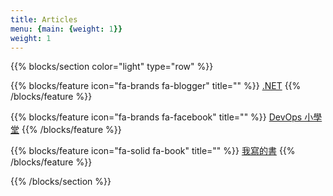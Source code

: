 ```yaml
---
title: Articles
menu: {main: {weight: 1}}
weight: 1
---
```


{{% blocks/section color="light" type="row" %}}

{{% blocks/feature icon="fa-brands fa-blogger" title="" %}}
[.NET](https://www.huanlintalk.com/)
{{% /blocks/feature %}}

{{% blocks/feature icon="fa-brands fa-facebook" title="" %}}
[DevOps 小學堂](https://www.facebook.com/huanlin.notes)
{{% /blocks/feature %}}

{{% blocks/feature icon="fa-solid fa-book" title="" %}}
[我寫的書](https://play.google.com/store/books/author?id=%E8%94%A1%E7%85%A5%E9%BA%9F)
{{% /blocks/feature %}}

{{% /blocks/section %}}
